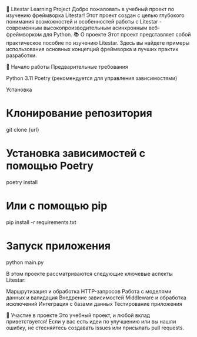 🌟 Litestar Learning Project
Добро пожаловать в учебный проект по изучению фреймворка Litestar! Этот проект создан с целью глубокого понимания возможностей и особенностей работы с Litestar - современным высокопроизводительным асинхронным веб-фреймворком для Python.
📚 О проекте
Этот проект представляет собой практическое пособие по изучению Litestar. Здесь вы найдете примеры использования основных концепций фреймворка и лучших практик разработки.

🚀 Начало работы
Предварительные требования

Python 3.11
Poetry (рекомендуется для управления зависимостями)

Установка

# Клонирование репозитория
git clone {url}


# Установка зависимостей с помощью Poetry
poetry install

# Или с помощью pip
pip install -r requirements.txt

# Запуск приложения
python main.py

В этом проекте рассматриваются следующие ключевые аспекты Litestar:

Маршрутизация и обработка HTTP-запросов
Работа с моделями данных и валидация
Внедрение зависимостей
Middleware и обработка исключений
Интеграция с базами данных
Тестирование приложения

🤝 Участие в проекте
Это учебный проект, и любой вклад приветствуется! Если у вас есть идеи по улучшению или вы нашли ошибку, не стесняйтесь создавать issues или присылать pull requests.
